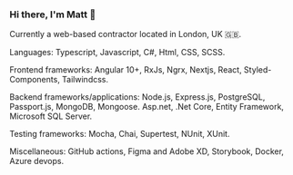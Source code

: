 ### Hi there, I'm Matt 👋

Currently a web-based contractor located in London, UK 🇬🇧.

Languages: 
Typescript, Javascript, C#, Html, CSS, SCSS.

Frontend frameworks: 
Angular 10+, RxJs, Ngrx, Nextjs, React, Styled-Components, Tailwindcss.

Backend frameworks/applications: 
Node.js, Express.js, PostgreSQL, Passport.js, MongoDB, Mongoose.
Asp.net, .Net Core, Entity Framework, Microsoft SQL Server.

Testing frameworks:
Mocha, Chai, Supertest, NUnit, XUnit.

Miscellaneous:
GitHub actions, Figma and Adobe XD, Storybook, Docker, Azure devops.

